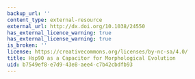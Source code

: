 ```yaml
---
backup_url: ''
content_type: external-resource
external_url: http://dx.doi.org/10.1038/24550
has_external_licence_warning: true
has_external_license_warning: true
is_broken: ''
license: https://creativecommons.org/licenses/by-nc-sa/4.0/
title: Hsp90 as a Capacitor for Morphological Evolution
uid: b7549ef8-e7d9-43e8-aee4-c7b42cbdfb93
---
```

